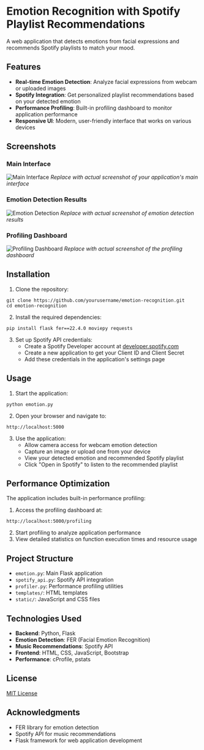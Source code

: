 # Emotion Recognition with Spotify Playlist Recommendations

A web application that detects emotions from facial expressions and recommends Spotify playlists to match your mood.

## Features

- **Real-time Emotion Detection**: Analyze facial expressions from webcam or uploaded images
- **Spotify Integration**: Get personalized playlist recommendations based on your detected emotion
- **Performance Profiling**: Built-in profiling dashboard to monitor application performance
- **Responsive UI**: Modern, user-friendly interface that works on various devices

## Screenshots

### Main Interface
![Main Interface](https://i.imgur.com/placeholder1.jpg)
*Replace with actual screenshot of your application's main interface*

### Emotion Detection Results
![Emotion Detection](https://i.imgur.com/placeholder2.jpg)
*Replace with actual screenshot of emotion detection results*

### Profiling Dashboard
![Profiling Dashboard](https://i.imgur.com/placeholder3.jpg)
*Replace with actual screenshot of the profiling dashboard*

## Installation

1. Clone the repository:
```
git clone https://github.com/yourusername/emotion-recognition.git
cd emotion-recognition
```

2. Install the required dependencies:
```
pip install flask fer==22.4.0 moviepy requests
```

3. Set up Spotify API credentials:
   - Create a Spotify Developer account at [developer.spotify.com](https://developer.spotify.com)
   - Create a new application to get your Client ID and Client Secret
   - Add these credentials in the application's settings page

## Usage

1. Start the application:
```
python emotion.py
```

2. Open your browser and navigate to:
```
http://localhost:5000
```

3. Use the application:
   - Allow camera access for webcam emotion detection
   - Capture an image or upload one from your device
   - View your detected emotion and recommended Spotify playlist
   - Click "Open in Spotify" to listen to the recommended playlist

## Performance Optimization

The application includes built-in performance profiling:

1. Access the profiling dashboard at:
```
http://localhost:5000/profiling
```

2. Start profiling to analyze application performance
3. View detailed statistics on function execution times and resource usage

## Project Structure

- `emotion.py`: Main Flask application
- `spotify_api.py`: Spotify API integration
- `profiler.py`: Performance profiling utilities
- `templates/`: HTML templates
- `static/`: JavaScript and CSS files

## Technologies Used

- **Backend**: Python, Flask
- **Emotion Detection**: FER (Facial Emotion Recognition)
- **Music Recommendations**: Spotify API
- **Frontend**: HTML, CSS, JavaScript, Bootstrap
- **Performance**: cProfile, pstats

## License

[MIT License](LICENSE)

## Acknowledgments

- FER library for emotion detection
- Spotify API for music recommendations
- Flask framework for web application development